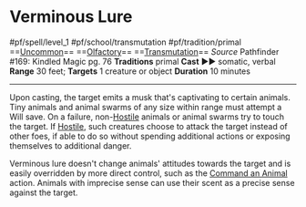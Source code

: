 # Verminous Lure
#pf/spell/level_1 #pf/school/transmutation #pf/tradition/primal
==[Uncommon](../../../Traits/Uncommon.md)== ==[Olfactory](../../../Traits/Olfactory.md)== ==[Transmutation](../../../Traits/Transmutation.md)==
*Source* Pathfinder #169: Kindled Magic pg. 76
**Traditions** primal
**Cast** ►► somatic, verbal
**Range** 30 feet; **Targets** 1 creature or object
**Duration** 10 minutes

---
Upon casting, the target emits a musk that's captivating to certain animals. Tiny animals and animal swarms of any size within range must attempt a Will save. On a failure, non-[Hostile](../../../Conditions/Hostile.md) animals or animal swarms try to touch the target. If [Hostile](../../../Conditions/Hostile.md), such creatures choose to attack the target instead of other foes, if able to do so without spending additional actions or exposing themselves to additional danger.

Verminous lure doesn't change animals' attitudes towards the target and is easily overridden by more direct control, such as the [Command an Animal](../../../Actions/Command%20an%20Animal.md) action. Animals with imprecise sense can use their scent as a precise sense against the target.